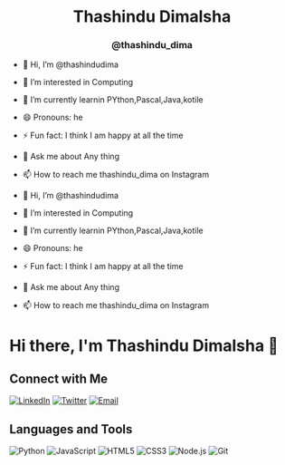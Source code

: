 <h1 align="center">Thashindu Dimalsha</h1>
<h3 align="center">@thashindu_dima</h3>


- 👋 Hi, I’m @thashindudima
- 👀 I’m interested in Computing
- 🌱 I’m currently learnin PYthon,Pascal,Java,kotile 
- 😄 Pronouns: he
- ⚡ Fun fact: I think I am happy at all the time
- 💬 Ask me about Any thing
- 📫 How to reach me thashindu_dima on Instagram


- 👋 Hi, I’m @thashindudima
- 👀 I’m interested in Computing
- 🌱 I’m currently learnin PYthon,Pascal,Java,kotile 
- 😄 Pronouns: he
- ⚡ Fun fact: I think I am happy at all the time
- 💬 Ask me about Any thing
- 📫 How to reach me thashindu_dima on Instagram

# Hi there, I'm Thashindu Dimalsha 👋

## Connect with Me

[![LinkedIn](https://img.shields.io/badge/LinkedIn-blue?style=for-the-badge&logo=linkedin)]([https://www.linkedin.com/in/yourusername](https://www.linkedin.com/in/thashindu-dimalsha-b3937b316/))
[![Twitter](https://img.shields.io/badge/Twitter-blue?style=for-the-badge&logo=twitter)](https://x.com/thashindu_dima)
[![Email](https://img.shields.io/badge/Email-blue?style=for-the-badge&logo=gmail)](thashindu07dimalsha@gmail.com)

## Languages and Tools

![Python](https://img.shields.io/badge/-Python-000?&logo=Python)
![JavaScript](https://img.shields.io/badge/-JavaScript-000?&logo=JavaScript)
![HTML5](https://img.shields.io/badge/-HTML5-000?&logo=HTML5)
![CSS3](https://img.shields.io/badge/-CSS3-000?&logo=CSS3&logoColor=1572B6)
![Node.js](https://img.shields.io/badge/-Node.js-000?&logo=node.js)
![Git](https://img.shields.io/badge/-Git-000?&logo=Git)



